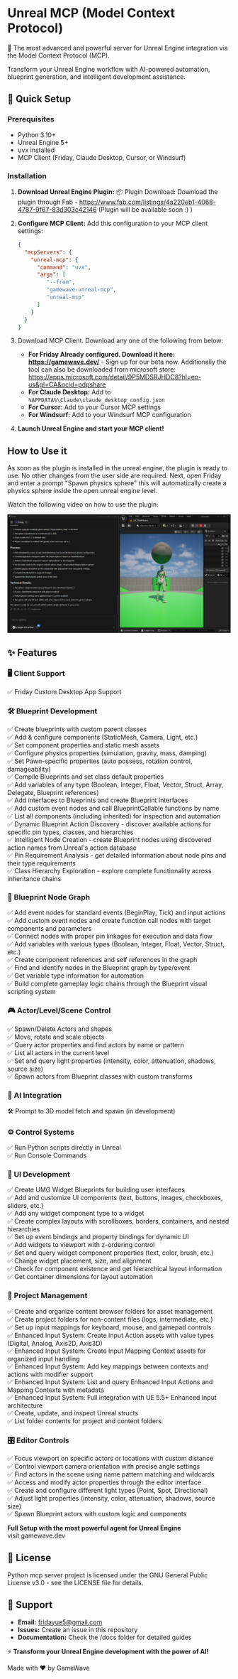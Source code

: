 # Unreal MCP (Model Context Protocol)

🚀 The most advanced and powerful server for Unreal Engine integration via the Model Context Protocol (MCP).

Transform your Unreal Engine workflow with AI-powered automation, blueprint generation, and intelligent development assistance.

## 🎯 Quick Setup

### Prerequisites
- Python 3.10+
- Unreal Engine 5+
- uvx installed
- MCP Client (Friday, Claude Desktop, Cursor, or Windsurf)

### Installation

1. **Download Unreal Engine Plugin:**
   📦 Plugin Download: Download the plugin through Fab - https://www.fab.com/listings/4a220eb1-4068-4787-9f67-83d303c42146 (Plugin will be available soon :) )

2. **Configure MCP Client:**
   Add this configuration to your MCP client settings:
   ```json
   {
     "mcpServers": {
       "unreal-mcp": {
         "command": "uvx",
         "args": [
            "--from",
            "gamewave-unreal-mcp",
            "unreal-mcp"
         ]
       }
     }
   }
   ```

3. Download MCP Client. Download any one of the following from below:
   - **For Friday Already configured. Download it here: https://gamewave.dev/** - Sign up for our beta now. Additionally the tool can also be downloaded from microsoft store: https://apps.microsoft.com/detail/9P5MDSRJHDC8?hl=en-us&gl=CA&ocid=pdpshare
   - **For Claude Desktop:** Add to `%APPDATA%\Claude\claude_desktop_config.json`
   - **For Cursor:** Add to your Cursor MCP settings
   - **For Windsurf:** Add to your Windsurf MCP configuration

5. **Launch Unreal Engine and start your MCP client!**

## How to Use it

As soon as the plugin is installed in the unreal engine, the plugin is ready to use. No other changes from the user side are required. Next, open Friday and enter a prompt "Spawn physics sphere" this will automatically create a physics sphere inside the open unreal engine level.

Watch the following video on how to use the plugin:

[![Watch the video](https://github.com/kspatel29/Friday-MCPs/blob/main/Unreal-MCP/FridayUE-Demo.PNG)](https://youtu.be/2oSdVcbY_jM)

## ✨ Features

### 🖥️ Client Support
✅ Friday Custom Desktop App Support

### 🛠️ Blueprint Development
✅ Create blueprints with custom parent classes  
✅ Add & configure components (StaticMesh, Camera, Light, etc.)  
✅ Set component properties and static mesh assets  
✅ Configure physics properties (simulation, gravity, mass, damping)  
✅ Set Pawn-specific properties (auto possess, rotation control, damageability)  
✅ Compile Blueprints and set class default properties  
✅ Add variables of any type (Boolean, Integer, Float, Vector, Struct, Array, Delegate, Blueprint references)  
✅ Add interfaces to Blueprints and create Blueprint Interfaces  
✅ Add custom event nodes and call BlueprintCallable functions by name  
✅ List all components (including inherited) for inspection and automation  
✅ Dynamic Blueprint Action Discovery - discover available actions for specific pin types, classes, and hierarchies  
✅ Intelligent Node Creation - create Blueprint nodes using discovered action names from Unreal's action database  
✅ Pin Requirement Analysis - get detailed information about node pins and their type requirements  
✅ Class Hierarchy Exploration - explore complete functionality across inheritance chains  

### 🔗 Blueprint Node Graph
✅ Add event nodes for standard events (BeginPlay, Tick) and input actions  
✅ Add custom event nodes and create function call nodes with target components and parameters  
✅ Connect nodes with proper pin linkages for execution and data flow  
✅ Add variables with various types (Boolean, Integer, Float, Vector, Struct, etc.)  
✅ Create component references and self references in the graph  
✅ Find and identify nodes in the Blueprint graph by type/event  
✅ Get variable type information for automation  
✅ Build complete gameplay logic chains through the Blueprint visual scripting system  

### 🎮 Actor/Level/Scene Control
✅ Spawn/Delete Actors and shapes  
✅ Move, rotate and scale objects  
✅ Query actor properties and find actors by name or pattern  
✅ List all actors in the current level  
✅ Set and query light properties (intensity, color, attenuation, shadows, source size)  
✅ Spawn actors from Blueprint classes with custom transforms  

### 🤖 AI Integration
🛠️ Prompt to 3D model fetch and spawn (in development)  

### ⚙️ Control Systems
✅ Run Python scripts directly in Unreal  
✅ Run Console Commands

### 🎨 UI Development
✅ Create UMG Widget Blueprints for building user interfaces  
✅ Add and customize UI components (text, buttons, images, checkboxes, sliders, etc.)  
✅ Add any widget component type to a widget  
✅ Create complex layouts with scrollboxes, borders, containers, and nested hierarchies  
✅ Set up event bindings and property bindings for dynamic UI  
✅ Add widgets to viewport with z-ordering control  
✅ Set and query widget component properties (text, color, brush, etc.)  
✅ Change widget placement, size, and alignment  
✅ Check for component existence and get hierarchical layout information  
✅ Get container dimensions for layout automation  

### 📁 Project Management
✅ Create and organize content browser folders for asset management  
✅ Create project folders for non-content files (logs, intermediate, etc.)  
✅ Set up input mappings for keyboard, mouse, and gamepad controls  
✅ Enhanced Input System: Create Input Action assets with value types (Digital, Analog, Axis2D, Axis3D)  
✅ Enhanced Input System: Create Input Mapping Context assets for organized input handling  
✅ Enhanced Input System: Add key mappings between contexts and actions with modifier support  
✅ Enhanced Input System: List and query Enhanced Input Actions and Mapping Contexts with metadata  
✅ Enhanced Input System: Full integration with UE 5.5+ Enhanced Input architecture  
✅ Create, update, and inspect Unreal structs  
✅ List folder contents for project and content folders  

### 🎛️ Editor Controls
✅ Focus viewport on specific actors or locations with custom distance  
✅ Control viewport camera orientation with precise angle settings  
✅ Find actors in the scene using name pattern matching and wildcards  
✅ Access and modify actor properties through the editor interface  
✅ Create and configure different light types (Point, Spot, Directional)  
✅ Adjust light properties (intensity, color, attenuation, shadows, source size)  
✅ Spawn Blueprint actors with custom logic and components  

**Full Setup with the most powerful agent for Unreal Engine**  
visit gamewave.dev

## 📝 License
Python mcp server project is licensed under the GNU General Public License v3.0 - see the LICENSE file for details.

## 🤝 Support
- **Email:** fridayue5@gmail.com
- **Issues:** Create an issue in this repository
- **Documentation:** Check the /docs folder for detailed guides

⚡ **Transform your Unreal Engine development with the power of AI!**

Made with ❤️ by GameWave
